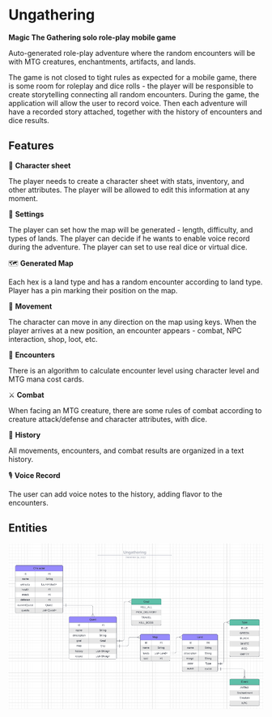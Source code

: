 # Ungathering
**Magic The Gathering solo role-play mobile game**

Auto-generated role-play adventure where the random encounters will be with MTG creatures, enchantments, artifacts, and lands.

The game is not closed to tight rules as expected for a mobile game, there is some room for roleplay and dice rolls - 
the player will be responsible to create storytelling connecting all random encounters. During the game, the application will allow the user 
to record voice. Then each adventure will have a recorded story attached, together with the history of encounters and dice results.

## Features

📝 **Character sheet**

The player needs to create a character sheet with stats, inventory, and other attributes.
The player will be allowed to edit this information at any moment.

📐 **Settings**

The player can set how the map will be generated - length, difficulty, and types of lands.
The player can decide if he wants to enable voice record during the adventure.
The player can set to use real dice or virtual dice.

🗺️ **Generated Map**

Each hex is a land type and has a random encounter according to land type.
Player has a pin marking their position on the map.

📍 **Movement**

The character can move in any direction on the map using keys.
When the player arrives at a new position, an encounter appears - combat, NPC interaction, shop, loot, etc.

🎲 **Encounters**

There is an algorithm to calculate encounter level using character level and MTG mana cost cards.

⚔️ **Combat**

When facing an MTG creature, there are some rules of combat according to creature attack/defense and character attributes, with dice.

📖 **History**

All movements, encounters, and combat results are organized in a text history.

🎙️ **Voice Record**

The user can add voice notes to the history, adding flavor to the encounters.

## Entities

![img.png](img.png)